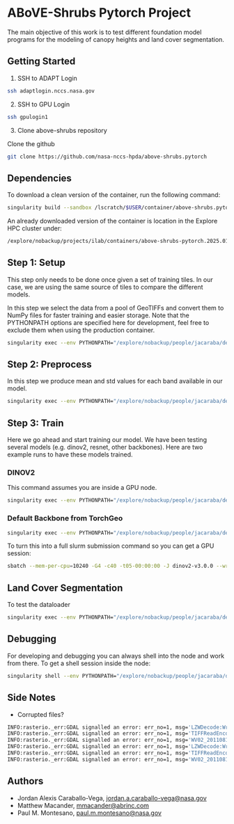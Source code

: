 # ABoVE-Shrubs Pytorch Project

The main objective of this work is to test different foundation model programs
for the modeling of canopy heights and land cover segmentation.

## Getting Started

1. SSH to ADAPT Login

```bash
ssh adaptlogin.nccs.nasa.gov
```

2. SSH to GPU Login

```bash
ssh gpulogin1
```

3. Clone above-shrubs repository

Clone the github 

```bash
git clone https://github.com/nasa-nccs-hpda/above-shrubs.pytorch
```

## Dependencies

To download a clean version of the container, run the following command:

```bash
singularity build --sandbox /lscratch/$USER/container/above-shrubs.pytorch docker://nasanccs/above-shrubs.pytorch:latest
```

An already downloaded version of the container is location in the Explore HPC cluster under:

```bash
/explore/nobackup/projects/ilab/containers/above-shrubs-pytorch.2025.01
```

## Step 1: Setup

This step only needs to be done once given a set of training tiles. In our case, we are
using the same source of tiles to compare the different models.

In this step we select the data from a pool of GeoTIFFs and convert them to NumPy files
for faster training and easier storage. Note that the PYTHONPATH options are specified
here for development, feel free to exclude them when using the production container.

```bash
singularity exec --env PYTHONPATH="/explore/nobackup/people/jacaraba/development/above-shrubs.pytorch" --nv -B $NOBACKUP,/explore/nobackup/people,/explore/nobackup/projects /explore/nobackup/projects/ilab/containers/above-shrubs-pytorch.2025.01 python /explore/nobackup/people/jacaraba/development/above-shrubs.pytorch/above_shrubs/view/chm_pipeline_cli.py --config-file /explore/nobackup/people/jacaraba/development/above-shrubs.pytorch/projects/chm/configs/above_shrubs_chm_dev.yaml --step setup
```

## Step 2: Preprocess

In this step we produce mean and std values for each band available in our model.

```bash
singularity exec --env PYTHONPATH="/explore/nobackup/people/jacaraba/development/above-shrubs.pytorch" --nv -B $NOBACKUP,/explore/nobackup/people,/explore/nobackup/projects /explore/nobackup/projects/ilab/containers/above-shrubs-pytorch.2025.01 python /explore/nobackup/people/jacaraba/development/above-shrubs.pytorch/above_shrubs/view/chm_pipeline_cli.py --config-file /explore/nobackup/people/jacaraba/development/above-shrubs.pytorch/projects/chm/configs/above_shrubs_chm_dev.yaml --step preprocess
```

## Step 3: Train

Here we go ahead and start training our model. We have been testing several models (e.g. dinov2, resnet, other backbones). Here are two example runs to have
these models trained.

### DINOV2

This command assumes you are inside a GPU node.

```bash
singularity exec --env PYTHONPATH="/explore/nobackup/people/jacaraba/development/above-shrubs.pytorch-working-progress" --nv -B $NOBACKUP,/explore/nobackup/people,/explore/nobackup/projects /explore/nobackup/projects/ilab/containers/above-shrubs-pytorch.2025.01 python /explore/nobackup/people/jacaraba/development/above-shrubs.pytorch-working-progress/above_shrubs/view/chm_pipeline_cli.py --config-file /explore/nobackup/people/jacaraba/development/above-shrubs.pytorch-working-progress/projects/chm/configs/dev_configs/above_shrubs_chm_dinov2_rs_dev.yaml --step train
```

### Default Backbone from TorchGeo

```bash
singularity exec --env PYTHONPATH="/explore/nobackup/people/jacaraba/development/above-shrubs.pytorch-working-progress" --nv -B $NOBACKUP,/explore/nobackup/people,/explore/nobackup/projects /explore/nobackup/projects/ilab/containers/above-shrubs-pytorch.2025.01 python /explore/nobackup/people/jacaraba/development/above-shrubs.pytorch-working-progress/above_shrubs/view/chm_pipeline_cli.py --config-file /explore/nobackup/people/jacaraba/development/above-shrubs.pytorch-working-progress/projects/chm/configs/dev_configs/above_shrubs_chm_resnet50_dev.yaml -s train
```

To turn this into a full slurm submission command so you can get a GPU session:

```bash
sbatch --mem-per-cpu=10240 -G4 -c40 -t05-00:00:00 -J dinov2-v3.0.0 --wrap="singularity exec --env PYTHONPATH=/explore/nobackup/people/jacaraba/development/above-shrubs.pytorch --nv -B $NOBACKUP,/explore/nobackup/people,/explore/nobackup/projects /explore/nobackup/projects/ilab/containers/above-shrubs-pytorch.2025.01 python /explore/nobackup/people/jacaraba/development/above-shrubs.pytorch/above_shrubs/view/chm_pipeline_cli.py -c /explore/nobackup/projects/above/misc/ABoVE_Shrubs/development/configs/above_shrubs_chm_dinov2_rs.yaml -s train"
```

## Land Cover Segmentation

To test the dataloader

```bash
singularity exec --env PYTHONPATH="/explore/nobackup/people/jacaraba/development/above-shrubs.pytorch" --nv -B $NOBACKUP,/explore/nobackup/people,/explore/nobackup/projects /lscratch/jacaraba/container/above-shrubs.pytorch python /explore/nobackup/people/jacaraba/development/above-shrubs.pytorch/above_shrubs/datamodules/landcover_datamodule.py
```

## Debugging

For developing and debugging you can always shell into the node and work from there. To get
a shell session inside the node:

```bash
singularity shell --env PYTHONPATH="/explore/nobackup/people/jacaraba/development/above-shrubs.pytorch" --nv -B $NOBACKUP,/explore/nobackup/people,/explore/nobackup/projects /explore/nobackup/projects/ilab/containers/above-shrubs-pytorch.2025.01
```

## Side Notes

- Corrupted files?

```bash
INFO:rasterio._err:GDAL signalled an error: err_no=1, msg='LZWDecode:Wrong length of decoded string: data probably corrupted at scanline 4501'
INFO:rasterio._err:GDAL signalled an error: err_no=1, msg='TIFFReadEncodedStrip() failed.'
INFO:rasterio._err:GDAL signalled an error: err_no=1, msg='WV02_20110818_M1BS_103001000C94F200-sr-02m-jj-square.tif, band 1: IReadBlock failed at X offset 0, Y offset 4501: TIFFReadEncodedStrip() failed.'
INFO:rasterio._err:GDAL signalled an error: err_no=1, msg='LZWDecode:Wrong length of decoded string: data probably corrupted at scanline 628'
INFO:rasterio._err:GDAL signalled an error: err_no=1, msg='TIFFReadEncodedStrip() failed.'
INFO:rasterio._err:GDAL signalled an error: err_no=1, msg='WV02_20110818_M1BS_103001000C94F200-sr-02m-jj-square.tif, band 1: IReadBlock failed at X offset 0, Y offset 628: TIFFReadEncodedStrip() failed.'
```

## Authors

- Jordan Alexis Caraballo-Vega, jordan.a.caraballo-vega@nasa.gov
- Matthew Macander, mmacander@abrinc.com
- Paul M. Montesano, paul.m.montesano@nasa.gov
